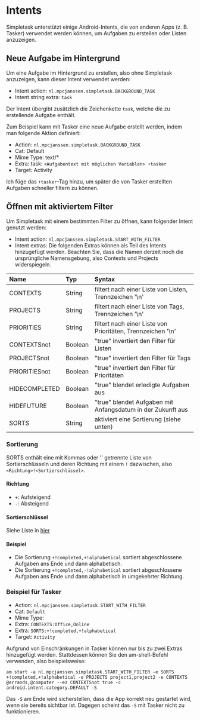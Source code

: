 Intents
=======

Simpletask unterstützt einige Android-Intents, die von anderen Apps (z. B. Tasker) verwendet werden können, um Aufgaben zu erstellen oder Listen anzuzeigen.

Neue Aufgabe im Hintergrund
---------------------------

Um eine Aufgabe im Hintergrund zu erstellen, also ohne Simpletask anzuzeigen, kann dieser Intent verwendet werden:

-   Intent action: `nl.mpcjanssen.simpletask.BACKGROUND_TASK`
-   Intent string extra: `task`

Der Intent übergibt zusätzlich die Zeichenkette `task`, welche die zu erstellende Aufgabe enthält.

Zum Beispiel kann mit Tasker eine neue Aufgabe erstellt werden, indem man folgende Aktion definiert: 

-   Action: `nl.mpcjanssen.simpletask.BACKGROUND_TASK`
-   Cat: Default
-   Mime Type: text/\*
-   Extra: task: `<Aufgabentext mit möglichen Variablen> +tasker`
-   Target: Activity

Ich füge das `+tasker`-Tag hinzu, um später die von Tasker erstellten Aufgaben schneller filtern zu können.

Öffnen mit aktiviertem Filter
-----------------------------

Um Simpletask mit einem bestimmten Filter zu öffnen, kann folgender Intent genutzt werden:

-   Intent action: `nl.mpcjanssen.simpletask.START_WITH_FILTER`
-   Intent extras: Die folgenden Extras können als Teil des Intents hinzugefügt werden. Beachten Sie, dass die Namen derzeit noch die ursprüngliche Namensgebung, also Contexts und Projects widerspiegeln.

<table>
<colgroup>
<col width="19%" />
<col width="12%" />
<col width="67%" />
</colgroup>
<thead>
<tr class="header">
<th align="left">Name</th>
<th align="left">Typ</th>
<th align="left">Syntax</th>
</tr>
</thead>
<tbody>
<tr class="odd">
<td align="left">CONTEXTS</td>
<td align="left">String</td>
<td align="left">filtert nach einer Liste von Listen, Trennzeichen '\n'</td>
</tr>
<tr class="even">
<td align="left">PROJECTS</td>
<td align="left">String</td>
<td align="left">filtert nach einer Liste von Tags, Trennzeichen '\n'</td>
</tr>
<tr class="odd">
<td align="left">PRIORITIES</td>
<td align="left">String</td>
<td align="left">filtert nach einer Liste von Prioritäten, Trennzeichen '\n'</td>
</tr>
<tr class="even">
<td align="left">CONTEXTSnot</td>
<td align="left">Boolean</td>
<td align="left">"true" invertiert den Filter für Listen</td>
</tr>
<tr class="odd">
<td align="left">PROJECTSnot</td>
<td align="left">Boolean</td>
<td align="left">"true" invertiert den Filter für Tags</td>
</tr>
<tr class="even">
<td align="left">PRIORITIESnot</td>
<td align="left">Boolean</td>
<td align="left">"true" invertiert den Filter für Prioritäten</td>
</tr>
<tr class="odd">
<td align="left">HIDECOMPLETED</td>
<td align="left">Boolean</td>
<td align="left">"true" blendet erledigte Aufgaben aus</td>
</tr>
<tr class="even">
<td align="left">HIDEFUTURE</td>
<td align="left">Boolean</td>
<td align="left">"true" blendet Aufgaben mit Anfangsdatum in der Zukunft aus</td>
</tr>
<tr class="odd">
<td align="left">SORTS</td>
<td align="left">String</td>
<td align="left">aktiviert eine Sortierung (siehe unten)</td>
</tr>
</tbody>
</table>

### Sortierung

SORTS enthält eine mit Kommas oder '' getrennte Liste von Sortierschlüsseln und deren Richtung mit einem `!` dazwischen, also `<Richtung>!<Sortierschlüssel>`.

#### Richtung

- `+`: Aufsteigend
- `-`: Absteigend

#### Sortierschlüssel

Siehe Liste in [hier](https://github.com/mpcjanssen/simpletask-android/blob/master/app/src/main/res/values/donottranslate.xml#L45-59)
#### Beispiel

- Die Sortierung `+!completed,+!alphabetical` sortiert abgeschlossene Aufgaben ans Ende und dann alphabetisch.
- Die Sortierung `+!completed,-!alphabetical` sortiert abgeschlossene Aufgaben ans Ende und dann alphabetisch in umgekehrter Richtung.

### Beispiel für Tasker

-   Action: `nl.mpcjanssen.simpletask.START_WITH_FILTER`
-   Cat: `Default`
-   Mime Type:
-   Extra: `CONTEXTS:Office,Online`
-   Extra: `SORTS:+!completed,+!alphabetical`
-   Target: `Activity`

Aufgrund von Einschränkungen in Tasker können nur bis zu zwei Extras hinzugefügt werden. Stattdessen können Sie den am-shell-Befehl verwenden, also beispielsweise:

    am start -a nl.mpcjanssen.simpletask.START_WITH_FILTER -e SORTS +!completed,+!alphabetical -e PROJECTS project1,project2 -e CONTEXTS @errands,@computer --ez CONTEXTSnot true -c android.intent.category.DEFAULT -S

Das `-S` am Ende wird sicherstellen, dass die App korrekt neu gestartet wird, wenn sie bereits sichtbar ist. Dagegen scheint das `-S` mit Tasker nicht zu funktionieren.
